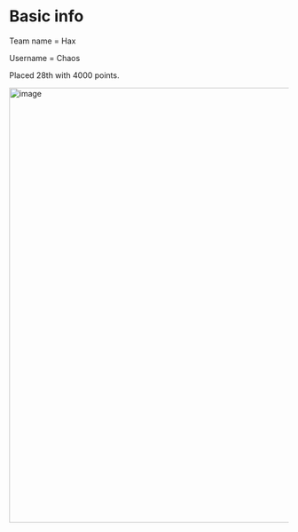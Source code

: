 # Basic info
Team name = Hax

Username = Chaos

Placed 28th with 4000 points.

<img width="1663" height="785" alt="image" src="https://github.com/user-attachments/assets/8f224fae-9786-4dc9-a45b-52ad9a700b78" />
